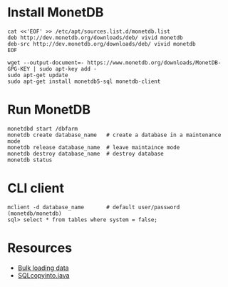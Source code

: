# Install MonetDB
```bach
cat <<'EOF' >> /etc/apt/sources.list.d/monetdb.list
deb http://dev.monetdb.org/downloads/deb/ vivid monetdb
deb-src http://dev.monetdb.org/downloads/deb/ vivid monetdb
EOF

wget --output-document=- https://www.monetdb.org/downloads/MonetDB-GPG-KEY | sudo apt-key add -
sudo apt-get update
sudo apt-get install monetdb5-sql monetdb-client
```

# Run MonetDB
```bach
monetdbd start /dbfarm
monetdb create database_name   # create a database in a maintenance mode
monetdb release database_name  # leave maintaince mode
monetdb destroy database_name  # destroy database
monetdb status
```

# CLI client
```batch
mclient -d database_name       # default user/password (monetdb/monetdb)
sql> select * from tables where system = false;
```

# Resources
- [Bulk loading data](https://www.monetdb.org/Documentation/Cookbooks/SQLrecipes/LoadingBulkData)
- [SQLcopyinto.java](http://dev.monetdb.org/hg/MonetDB/file/tip/java/example/SQLcopyinto.java)
